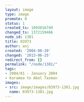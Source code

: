 ```yaml
---
layout: image
type: image
promote: 0
status: 1
created_ts: 1093016749
changed_ts: 1372159466
node_id: 1381
title: 03973
author: anj
created: '2004-08-20'
changed: '2013-06-25'
redirect_from: []
permalink: "/node/1381/"
tags:
- 2004/01 - January 2004
- Karamea to Abel Tasman
images:
- src: image/images/03973-1381.jpg
  name: 03973-1381.jpg
---
```


